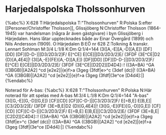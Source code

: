 # Harjedalspolska Tholssonhurven

{%abc%}
X:628
T:Härjedalspolska
T:"Tholssonhurven"
R:Polska
S:efter [[Personer/Christoffer Tholsson]], Glissjöberg
N:Christoffer Tholsson (1864-1945) var handelsman (några år även gästgivare) i byn Glissjöberg i Härjedalen. Hans låtar upptecknades både av Einar Övergård (1899) och Nils Andersson (1909).
O:Härjedalen
B:EÖ nr 628
Z:Tolkning & transkr. Lennart Sohlman
M:3/4
L:1/8
K:Dm
Q:1/4=144
(3([A,-E][A,-D][A,E]) [DF][DD] [DF][D-D-]|[D3/2D3/2]F/ E[^CE] E[CE]|[D3/2D3/2]E/ (3FDF (3E^CE|D2 {D}[A,4E4]|!
(3([A,-E]{FE}[A,-D][A,E]) [DF][DD] [DF][D-D-]|[D3/2D3/2]F/ E[^CE] E[CE]|[D3/2D3/2]E/ (3FDF (3E^CE|[D2D2][D4D4]::!
((3A=BA) ^GA ((3BGB)|[A2A2] ^cd [e2e2]|{e}f>a (3geg (3fdf|e>^c (3def (dc)|!
((3A=BA) ^GA ((3BGB)|[A2A2] ^cd [e2e2]|{e}f>a (3geg (3fdf|(3e^ce [D4d4]:|]
{%endabc%}

Noterad för A-bas:
{%abc%}
X:628
T:"Tholssonhurven"
R:Polska
N:Här noterad för att spelas med A-bas
M:3/4
L:1/8
K:Dm
Q:1/4=144
"A-bas"(3([G,-E][G,-D][G,E]) [CF][CD] [CF][C-D-]|[C3/2D3/2]F/ E[=B,E] E[B,E]|[C3/2D3/2]E/ (3FDF (3E=B,E|D2 {D}[G,4E4]|!
(3([G,-E]{FE}[G,-D][G,E]) [CF][CD] [CF][C-D-]|[C3/2D3/2]F/ E[=B,E] E[B,E]|[C3/2D3/2]E/ (3FDF (3E=B,E|[C2D2][C4D4]::!
((3A=BA) ^GA ((3BGB)|[A2A2] ^cd [e2e2]|{e}f>a (3geg (3fdf|e>^c (3def (dc)|!
((3A=BA) ^GA ((3BGB)|[A2A2] ^cd [e2e2]|{e}f>a (3geg (3fdf|(3e^ce [D4d4]:|]
{%endabc%}
